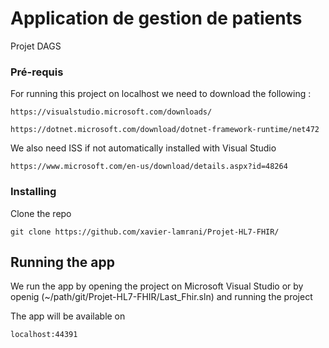# Application de gestion de patients

Projet DAGS 

### Pré-requis

For running this project on localhost we need to download the following :

```
https://visualstudio.microsoft.com/downloads/
```

```
https://dotnet.microsoft.com/download/dotnet-framework-runtime/net472
```

We also need ISS if not automatically installed with Visual Studio

```
https://www.microsoft.com/en-us/download/details.aspx?id=48264
```


### Installing

Clone the repo  

```
git clone https://github.com/xavier-lamrani/Projet-HL7-FHIR/

```


## Running the app

We run the app by opening the project on Microsoft Visual Studio or by openig (~/path/git/Projet-HL7-FHIR/Last_Fhir.sln) and running the project

The app will be available on 

```
localhost:44391

```

